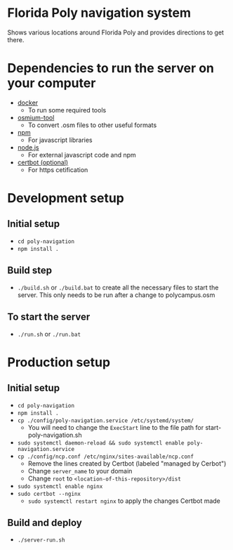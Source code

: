 # Florida Poly navigation system
Shows various locations around Florida Poly and provides directions to get there.

# Dependencies to run the server on your computer
- [docker](https://docker.com/)
  - To run some required tools
- [osmium-tool](https://osmcode.org/osmium-tool/)
  - To convert .osm files to other useful formats
- [npm](https://www.npmjs.com/)
  - For javascript libraries
- [node.js](https://nodejs.org/en)
  - For external javascript code and npm
- [certbot (optional)](https://certbot.eff.org/)
  - For https cetification
  
# Development setup
## Initial setup
- `cd poly-navigation`
- `npm install .`

## Build step
- `./build.sh` or `./build.bat` to create all the necessary files to start the server. This only needs to be run after a change to polycampus.osm

## To start the server
- `./run.sh` or `./run.bat`

# Production setup
## Initial setup
- `cd poly-navigation`
- `npm install .`
- `cp ./config/poly-navigation.service /etc/systemd/system/`
  - You will need to change the `ExecStart` line to the file path for start-poly-navigation.sh
- `sudo systemctl daemon-reload && sudo systemctl enable poly-navigation.service`
- `cp ./config/ncp.conf /etc/nginx/sites-available/ncp.conf`
  - Remove the lines created by Certbot (labeled "managed by Cerbot")
  - Change `server_name` to your domain
  - Change `root` to `<location-of-this-repository>/dist`
- `sudo systemctl enable nginx`
- `sudo certbot --nginx`
  - `sudo systemctl restart nginx` to apply the changes Certbot made


## Build and deploy
- `./server-run.sh`
